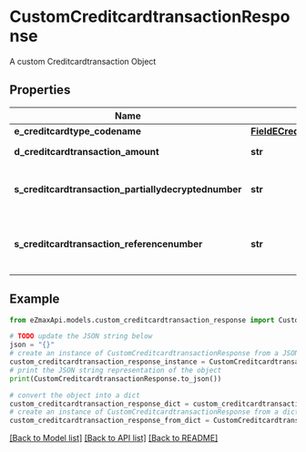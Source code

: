 # CustomCreditcardtransactionResponse

A custom Creditcardtransaction Object

## Properties

Name | Type | Description | Notes
------------ | ------------- | ------------- | -------------
**e_creditcardtype_codename** | [**FieldECreditcardtypeCodename**](FieldECreditcardtypeCodename.md) |  | 
**d_creditcardtransaction_amount** | **str** | The amount of the Creditcardtransaction | 
**s_creditcardtransaction_partiallydecryptednumber** | **str** | The partially decrypted credit card number used in the Creditcardtransaction | 
**s_creditcardtransaction_referencenumber** | **str** | The reference number on the creditcard service for the Creditcardtransaction | 

## Example

```python
from eZmaxApi.models.custom_creditcardtransaction_response import CustomCreditcardtransactionResponse

# TODO update the JSON string below
json = "{}"
# create an instance of CustomCreditcardtransactionResponse from a JSON string
custom_creditcardtransaction_response_instance = CustomCreditcardtransactionResponse.from_json(json)
# print the JSON string representation of the object
print(CustomCreditcardtransactionResponse.to_json())

# convert the object into a dict
custom_creditcardtransaction_response_dict = custom_creditcardtransaction_response_instance.to_dict()
# create an instance of CustomCreditcardtransactionResponse from a dict
custom_creditcardtransaction_response_from_dict = CustomCreditcardtransactionResponse.from_dict(custom_creditcardtransaction_response_dict)
```
[[Back to Model list]](../README.md#documentation-for-models) [[Back to API list]](../README.md#documentation-for-api-endpoints) [[Back to README]](../README.md)


